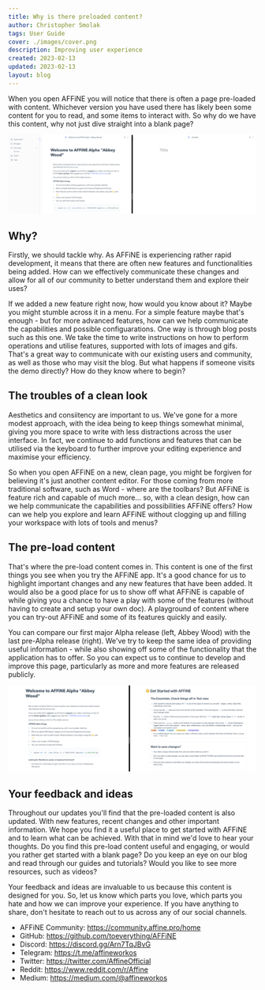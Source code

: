 ```yaml
---
title: Why is there preloaded content?
author: Christopher Smolak
tags: User Guide
cover: ./images/cover.png
description: Improving user experience
created: 2023-02-13
updated: 2023-02-13
layout: blog
---
```


When you open AFFiNE you will notice that there is often a page pre-loaded with content. Whichever version you have used there has likely been some content for you to read, and some items to interact with. So why do we have this content, why not just dive straight into a blank page?

![](./images/preload-or-blank.png)

## Why?

Firstly, we should tackle why. As AFFiNE is experiencing rather rapid development, it means that there are often new features and functionalities being added. How can we effectively communicate these changes and allow for all of our community to better understand them and explore their uses?

If we added a new feature right now, how would you know about it? Maybe you might stumble across it in a menu. For a simple feature maybe that's enough - but for more advanced features, how can we help communicate the capabilities and possible configuarations.
One way is through blog posts such as this one. We take the time to write instructions on how to perform operations and utilise features, supported with lots of images and gifs. That's a great way to communicate with our existing users and community, as well as those who may visit the blog. But what happens if someone visits the demo directly? How do they know where to begin?

## The troubles of a clean look

Aesthetics and consiitency are important to us. We've gone for a more modest approach, with the idea being to keep things somewhat minimal, giving you more space to write with less distractions across the user interface. In fact, we continue to add functions and features that can be utilised via the keyboard to further improve your editing experience and maximise your efficiency.

So when you open AFFiNE on a new, clean page, you might be forgiven for believing it's just another content editor. For those coming from more traditional software, such as Word - where are the toolbars? But AFFiNE is feature rich and capable of much more... so, with a clean design, how can we help communicate the capabilities and possibilities AFFiNE offers? How can we help you explore and learn AFFiNE without clogging up and filling your workspace with lots of tools and menus?

## The pre-load content

That's where the pre-load content comes in. This content is one of the first things you see when you try the AFFiNE app. It's a good chance for us to highlight important changes and any new features that have been added. It would also be a good place for us to show off what AFFiNE is capable of while giving you a chance to have a play with some of the features (without having to create and setup your own doc). A playground of content where you can try-out AFFiNE and some of its features quickly and easily. 

You can compare our first major Alpha release (left, Abbey Wood) with the last pre-Alpha release (right). We've try to keep the same idea of providing useful information - while also showing off some of the functionality that the application has to offer. So you can expect us to continue to develop and improve this page, particularly as more and more features are released publicly.

![](./images/preload-content-compare.png)


## Your feedback and ideas

Throughout our updates you'll find that the pre-loaded content is also updated. With new features, recent changes and other important information. We hope you find it a useful place to get started with AFFiNE and to learn what can be achieved. With that in mind we'd love to hear your thoughts. Do you find this pre-load content useful and engaging, or would you rather get started with a blank page? Do you keep an eye on our blog and read through our guides and tutorials? Would you like to see more resources, such as videos?

Your feedback and ideas are invaluable to us because this content is designed for you. So, let us know which parts you love, which parts you hate and how we can improve your experience. If you have anything to share, don't hesitate to reach out to us across any of our social channels.

- AFFiNE Community: https://community.affine.pro/home
- GitHub: https://github.com/toeverything/AFFiNE
- Discord: https://discord.gg/Arn7TqJBvG
- Telegram: https://t.me/affineworkos
- Twitter: https://twitter.com/AffineOfficial
- Reddit: https://www.reddit.com/r/Affine
- Medium: https://medium.com/@affineworkos